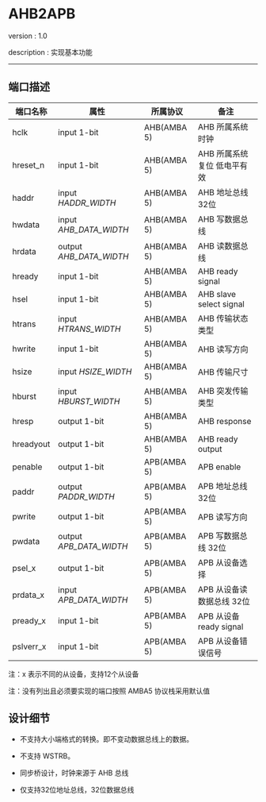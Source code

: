 # AHB2APB

version : 1.0

description : 实现基本功能

---

## 端口描述

|端口名称|属性|所属协议|备注
|--|--|--|--
|hclk|input 1-bit|AHB(AMBA 5)| AHB 所属系统时钟
|hreset_n|input 1-bit|AHB(AMBA 5)| AHB 所属系统复位 低电平有效
|haddr|input *HADDR_WIDTH*|AHB(AMBA 5)| AHB 地址总线 32位
|hwdata|input *AHB_DATA_WIDTH*|AHB(AMBA 5)| AHB 写数据总线
|hrdata|output *AHB_DATA_WIDTH*|AHB(AMBA 5)| AHB 读数据总线
|hready|input 1-bit|AHB(AMBA 5)| AHB ready signal 
|hsel|input 1-bit|AHB(AMBA 5)| AHB slave select signal 
|htrans|input *HTRANS_WIDTH*|AHB(AMBA 5)| AHB 传输状态类型
|hwrite|input 1-bit|AHB(AMBA 5)| AHB 读写方向
|hsize|input *HSIZE_WIDTH*|AHB(AMBA 5)| AHB 传输尺寸
|hburst|input *HBURST_WIDTH*|AHB(AMBA 5)| AHB 突发传输类型
|hresp|output 1-bit|AHB(AMBA 5)| AHB response
|hreadyout|output 1-bit|AHB(AMBA 5)| AHB ready output
|penable|output 1-bit|APB(AMBA 5)| APB enable
|paddr|output *PADDR_WIDTH*|APB(AMBA 5)| APB 地址总线 32位
|pwrite|output 1-bit|APB(AMBA 5)| APB 读写方向
|pwdata|output *APB_DATA_WIDTH*|APB(AMBA 5)| APB 写数据总线 32位
|psel_x|output 1-bit|APB(AMBA 5)| APB 从设备选择
|prdata_x|input *APB_DATA_WIDTH*|APB(AMBA 5)| APB 从设备读数据总线 32位
|pready_x|input 1-bit|APB(AMBA 5)| APB 从设备 ready signal
|pslverr_x|input 1-bit|APB(AMBA 5)| APB 从设备错误信号

注：x 表示不同的从设备，支持12个从设备

注：没有列出且必须要实现的端口按照 AMBA5 协议栈采用默认值

## 设计细节

- 不支持大小端格式的转换。即不变动数据总线上的数据。
  
- 不支持 WSTRB。

- 同步桥设计，时钟来源于 AHB 总线

- 仅支持32位地址总线，32位数据总线

 